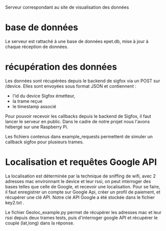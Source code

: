 Serveur correspondant au site de visualisation des données

# base de données
Le serveur est rattaché à une base de données epet.db, mise à jour à chaque réception de données.

# récupération des données
Les données sont récupérées depuis le backend de sigfox via un POST sur /device.
Elles sont envoyées sous format JSON et contiennent :
- l'id du device Sigfox émetteur,
- la trame reçue
- le timestamp associé

Pour pouvoir recevoir les callbacks depuis le backend de Sigfox, il faut lancer le serveur en public. Dans le cadre de notre projet nous l'avons hébergé sur une Raspberry Pi.

Les fichiers contenus dans example_requests permettent de simuler un callback sigfox pour plusieurs trames.
	
# Localisation et requêtes Google API
La localisation est déterminée par la technique de sniffing de wifi, avec 2 adresses mac environnant le device et leur rssi, on peut interroger des bases telles que celle de Google, et recevoir une localisation. Pour se faire, il faut enregistrer un compte sur Google Api, créer un profil de paiement, et récupérer une clé API.
Notre clé API Google a été stockée dans le fichier key2.txt .

Le fichier Geoloc_example.py permet de récupérer les adresses mac et leur rssi depuis deux trames tests, puis d'interroger google API et récupérer le couple (lat,long) dans la réponse. 


